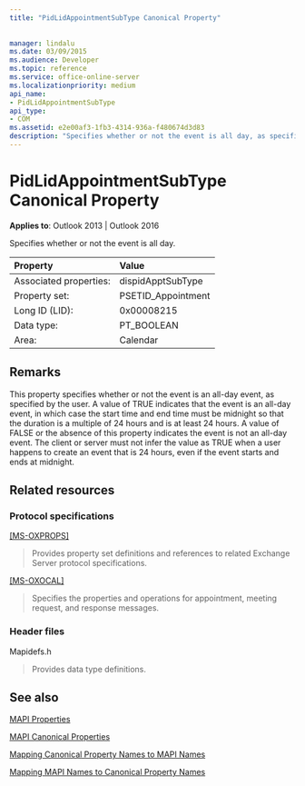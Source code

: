 ```yaml
---
title: "PidLidAppointmentSubType Canonical Property"
 
 
manager: lindalu
ms.date: 03/09/2015
ms.audience: Developer
ms.topic: reference
ms.service: office-online-server
ms.localizationpriority: medium
api_name:
- PidLidAppointmentSubType
api_type:
- COM
ms.assetid: e2e00af3-1fb3-4314-936a-f480674d3d83
description: "Specifies whether or not the event is all day, as specified by the user."
---
```


# PidLidAppointmentSubType Canonical Property

  
  
**Applies to**: Outlook 2013 | Outlook 2016 
  
Specifies whether or not the event is all day.
  
|Property |Value |
|:-----|:-----|
|Associated properties:  <br/> |dispidApptSubType  <br/> |
|Property set:  <br/> |PSETID_Appointment  <br/> |
|Long ID (LID):  <br/> |0x00008215  <br/> |
|Data type:  <br/> |PT_BOOLEAN  <br/> |
|Area:  <br/> |Calendar  <br/> |
   
## Remarks

This property specifies whether or not the event is an all-day event, as specified by the user. A value of TRUE indicates that the event is an all-day event, in which case the start time and end time must be midnight so that the duration is a multiple of 24 hours and is at least 24 hours. A value of FALSE or the absence of this property indicates the event is not an all-day event. The client or server must not infer the value as TRUE when a user happens to create an event that is 24 hours, even if the event starts and ends at midnight.
  
## Related resources

### Protocol specifications

[[MS-OXPROPS]](https://msdn.microsoft.com/library/f6ab1613-aefe-447d-a49c-18217230b148%28Office.15%29.aspx)
  
> Provides property set definitions and references to related Exchange Server protocol specifications.
    
[[MS-OXOCAL]](https://msdn.microsoft.com/library/09861fde-c8e4-4028-9346-e7c214cfdba1%28Office.15%29.aspx)
  
> Specifies the properties and operations for appointment, meeting request, and response messages.
    
### Header files

Mapidefs.h
  
> Provides data type definitions.
    
## See also



[MAPI Properties](mapi-properties.md)
  
[MAPI Canonical Properties](mapi-canonical-properties.md)
  
[Mapping Canonical Property Names to MAPI Names](mapping-canonical-property-names-to-mapi-names.md)
  
[Mapping MAPI Names to Canonical Property Names](mapping-mapi-names-to-canonical-property-names.md)

